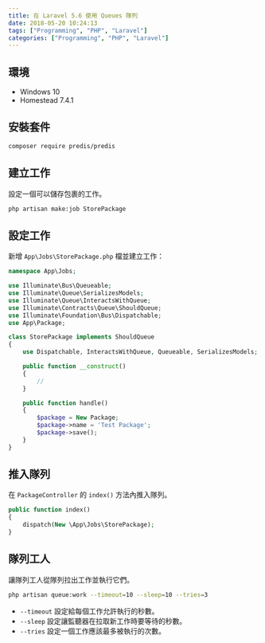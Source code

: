 ```yaml
---
title: 在 Laravel 5.6 使用 Queues 隊列
date: 2018-05-20 10:24:13
tags: ["Programming", "PHP", "Laravel"]
categories: ["Programming", "PHP", "Laravel"]
---
```


## 環境

- Windows 10
- Homestead 7.4.1

## 安裝套件

```bash
composer require predis/predis
```

## 建立工作

設定一個可以儲存包裹的工作。

```bash
php artisan make:job StorePackage
```

## 設定工作

新增 `App\Jobs\StorePackage.php` 檔並建立工作：

```php
namespace App\Jobs;

use Illuminate\Bus\Queueable;
use Illuminate\Queue\SerializesModels;
use Illuminate\Queue\InteractsWithQueue;
use Illuminate\Contracts\Queue\ShouldQueue;
use Illuminate\Foundation\Bus\Dispatchable;
use App\Package;

class StorePackage implements ShouldQueue
{
    use Dispatchable, InteractsWithQueue, Queueable, SerializesModels;

    public function __construct()
    {
        //
    }

    public function handle()
    {
        $package = New Package;
        $package->name = 'Test Package';
        $package->save();
    }
}
```

## 推入隊列

在 `PackageController` 的 `index()` 方法內推入隊列。

```php
public function index()
{
    dispatch(New \App\Jobs\StorePackage);
}
```

## 隊列工人

讓隊列工人從隊列拉出工作並執行它們。

```bash
php artisan queue:work --timeout=10 --sleep=10 --tries=3
```

- `--timeout` 設定給每個工作允許執行的秒數。
- `--sleep` 設定讓監聽器在拉取新工作時要等待的秒數。
- `--tries` 設定一個工作應該最多被執行的次數。
